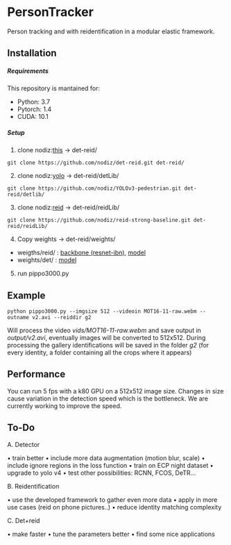 # PersonTracker

Person tracking and with reidentification in a modular elastic framework.

## Installation

##### Requirements

This repository is mantained for:
* Python: 3.7
* Pytorch: 1.4
* CUDA: 10.1

##### Setup 

1. clone nodiz:[this](https://github.com/nodiz/det-reid) -> det-reid/

`git clone https://github.com/nodiz/det-reid.git det-reid/`

2. clone nodiz:[yolo](https://github.com/nodiz/YOLOv3-pedestrian) -> det-reid/detLib/

`git clone https://github.com/nodiz/YOLOv3-pedestrian.git det-reid/detlib/`

3. clone nodiz:[reid](https://github.com/nodiz/reid-strong-baseline) -> det-reid/reidLib/

`git clone https://github.com/nodiz/reid-strong-baseline.git det-reid/reidLib/`

4. Copy weights -> det-reid/weights/

- weigths/reid/ : [backbone (resnet-ibn)](https://drive.google.com/file/d/1_r4wp14hEMkABVow58Xr4mPg7gvgOMto/view), [model](https://drive.google.com/drive/folders/1eq2Zpr2kn9FgAwpxDOl7eHaaHXa-m5lv?usp=sharing)
- weights/det/ : [model](https://drive.google.com/drive/folders/1DRPNNJoIbM7utW-kDCdCFr7m4gZ0BVvo?usp=sharing)

5. run pippo3000.py

## Example

```
python pippo3000.py --imgsize 512 --videoin MOT16-11-raw.webm --outname v2.avi --reiddir g2
```

Will process the video *vids/MOT16-11-raw.webm* and save output in *output/v2.avi*, eventually images will be converted to 512x512. 
During processing the gallery identifications will be saved in the folder *g2* (for every identity, a folder containing all the crops where it appears)

## Performance

You can run 5 fps with a k80 GPU on a 512x512 image size. Changes in size cause variation in the detection speed which is the bottleneck.
We are currently working to improve the speed.

## To-Do

A. Detector

• train better
• include more data augmentation (motion blur, scale)
• include ignore regions in the loss function
• train on ECP night dataset
• upgrade to yolo v4
• test other possibilities: RCNN, FCOS, DeTR...

B. Reidentification

• use the developed framework to gather even more data
• apply in more use cases (reid on phone pictures..)
• reduce identity matching complexity

C. Det+reid

• make faster
• tune the parameters better
• find some nice applications
